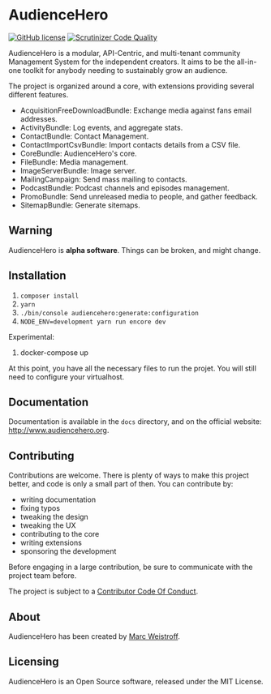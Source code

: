 # AudienceHero

[![GitHub license](https://img.shields.io/github/license/audiencehero/audiencehero.svg)](https://github.com/AudienceHero/AudienceHero/blob/master/LICENSE)
[![Scrutinizer Code Quality](https://scrutinizer-ci.com/g/AudienceHero/AudienceHero/badges/quality-score.png?b=master)](https://scrutinizer-ci.com/g/AudienceHero/AudienceHero/?branch=master)

AudienceHero is a modular, API-Centric, and multi-tenant community Management System for the independent creators. 
It aims to be the all-in-one toolkit for anybody needing to sustainably grow an audience. 

The project is organized around a core, with extensions providing several different features.

- AcquisitionFreeDownloadBundle: Exchange media against fans email addresses.
- ActivityBundle: Log events, and aggregate stats.
- ContactBundle: Contact Management.
- ContactImportCsvBundle: Import contacts details from a CSV file.
- CoreBundle: AudienceHero's core.
- FileBundle: Media management.
- ImageServerBundle: Image server.
- MailingCampaign: Send mass mailing to contacts.
- PodcastBundle: Podcast channels and episodes management.
- PromoBundle: Send unreleased media to people, and gather feedback.
- SitemapBundle: Generate sitemaps.


## Warning

AudienceHero is **alpha software**. Things can be broken, and might change. 

## Installation

1. `composer install`
2. `yarn`
3. `./bin/console audiencehero:generate:configuration`
4. `NODE_ENV=development yarn run encore dev`

Experimental:

1. docker-compose up

At this point, you have all the necessary files to run the projet. You will still need to configure your virtualhost.

## Documentation

Documentation is available in the `docs` directory, and on the official website: http://www.audiencehero.org.

## Contributing

Contributions are welcome. There is plenty of ways to make this project better, and code is only a small part of then.
You can contribute by:

- writing documentation
- fixing typos
- tweaking the design
- tweaking the UX
- contributing to the core
- writing extensions
- sponsoring the development

Before engaging in a large contribution, be sure to communicate with the project team before.

The project is subject to a [Contributor Code Of Conduct](/conduct.md).

## About

AudienceHero has been created by [Marc Weistroff](https://marc.weistroff.net).

## Licensing

AudienceHero is an Open Source software, released under the MIT License. 
